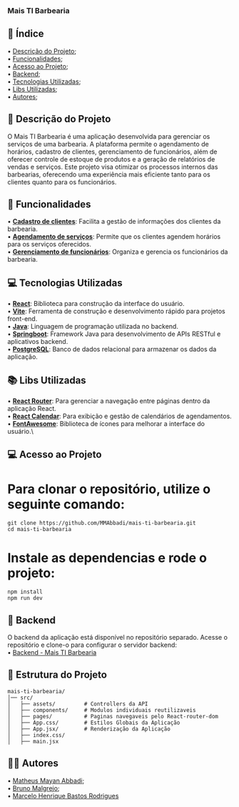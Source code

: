 ### Mais TI Barbearia
## 📜 Índice
• [Descrição do Projeto](#descrição-do-projeto);\
• [Funcionalidades](#funcionalidades);\
• [Acesso ao Projeto](#acesso-ao-projeto);\
• [Backend](#backend);\
• [Tecnologias Utilizadas](#tecnologias-utilizadas);\
• [Libs Utilizadas](#libs-utilizadas);\
• [Autores](#autores);


## 📖 Descrição do Projeto
O Mais TI Barbearia é uma aplicação desenvolvida para gerenciar os serviços de uma barbearia. A plataforma permite o agendamento de horários, cadastro de clientes, gerenciamento de funcionários, além de oferecer controle de estoque de produtos e a geração de relatórios de vendas e serviços.
Este projeto visa otimizar os processos internos das barbearias, oferecendo uma experiência mais eficiente tanto para os clientes quanto para os funcionários.

## 🚀 Funcionalidades
• **<ins>Cadastro de clientes</ins>**: Facilita a gestão de informações dos clientes da barbearia.\
• **<ins>Agendamento de serviços</ins>**: Permite que os clientes agendem horários para os serviços oferecidos.\
• **<ins>Gerenciamento de funcionários</ins>**: Organiza e gerencia os funcionários da barbearia.

## 💻 Tecnologias Utilizadas
• **<ins>React</ins>**: Biblioteca para construção da interface do usuário.\
• **<ins>Vite</ins>**: Ferramenta de construção e desenvolvimento rápido para projetos front-end.\
• **<ins>Java</ins>**: Linguagem de programação utilizada no backend.\
• **<ins>Springboot</ins>**: Framework Java para desenvolvimento de APIs RESTful e aplicativos backend.\
• **<ins>PostgreSQL</ins>**: Banco de dados relacional para armazenar os dados da aplicação.

## 📚 Libs Utilizadas
• **<ins>React Router</ins>**: Para gerenciar a navegação entre páginas dentro da aplicação React.\
• **<ins>React Calendar</ins>**: Para exibição e gestão de calendários de agendamentos.\
• **<ins>FontAwesome</ins>**: Biblioteca de ícones para melhorar a interface do usuário.\

## 💻 Acesso ao Projeto
# Para clonar o repositório, utilize o seguinte comando:
```
git clone https://github.com/MMAbbadi/mais-ti-barbearia.git
cd mais-ti-barbearia
```
# Instale as dependencias e rode o projeto:
```
npm install
npm run dev
```

## 💾 Backend
O backend da aplicação está disponível no repositório separado. Acesse o repositório e clone-o para configurar o servidor backend:\
• [Backend - Mais TI Barbearia](https://github.com/MarclHenrique/api-Barber)

## 📂 Estrutura do Projeto
```
mais-ti-barbearia/
│── src/
│   ├── assets/         # Controllers da API
│   ├── components/     # Modulos individuais reutilizaveis
│   ├── pages/          # Paginas navegaveis pelo React-router-dom
│   ├── App.css/        # Estilos Globais da Aplicação
│   ├── App.jsx/        # Renderização da Aplicação
│   ├── index.css/            
│   ├── main.jsx
```

## 👨👩 Autores
• [Matheus Mayan Abbadi](https://github.com/MMAbbadi);\
• [Bruno Malgrejo](https://github.com/Melgarejo42);\
• [Marcelo Henrique Bastos Rodrigues](https://github.com/MarclHenrique)
